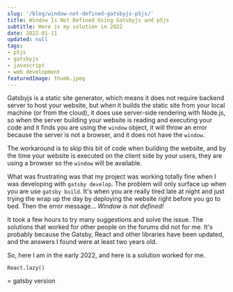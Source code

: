 ```yaml
---
slug: '/blog/window-not-defined-gatsbyjs-p5js/'
title: Window Is Not Defined Using Gatsbyjs and p5js
subtitle: Here is my solution in 2022
date: 2022-01-11
updated: null
tags:
- p5js
- gatsbyjs
- javascript
- web development
featuredImage: thumb.jpeg
---
```


Gatsbyjs is a static site generator, which means it does not require backend server to host your website, but when it builds the static site from your local machine (or from the cloud), it does use server-side rendering with Node.js, so when the server building your website is reading and executing your code and it finds you are using the `window` object, it will throw an error because the server is not a browser, and it does not have the `window`.

The workaround is to skip this bit of code when building the website, and by the time your website is executed on the client side by your users, they are using a browser so the `window` will be available.

What was frustrating was that my project was working totally fine when I was developing with `gatsby develop`. The problem will only surface up when you are use `gatsby build`. It's when you are really tired late at night and just trying the wrap up the day by deploying the website right before you go to bed. Then the error message... *Window is not defined!* 

It took a few hours to try many suggestions and solve the issue. The solutions that worked for other people on the forums did not for me. It's probably because the Gatsby, React and other libraries have been updated, and the answers I found were at least two years old.

So, here I am in the early 2022, and here is a solution worked for me.

`React.lazy()`



= gatsby version



